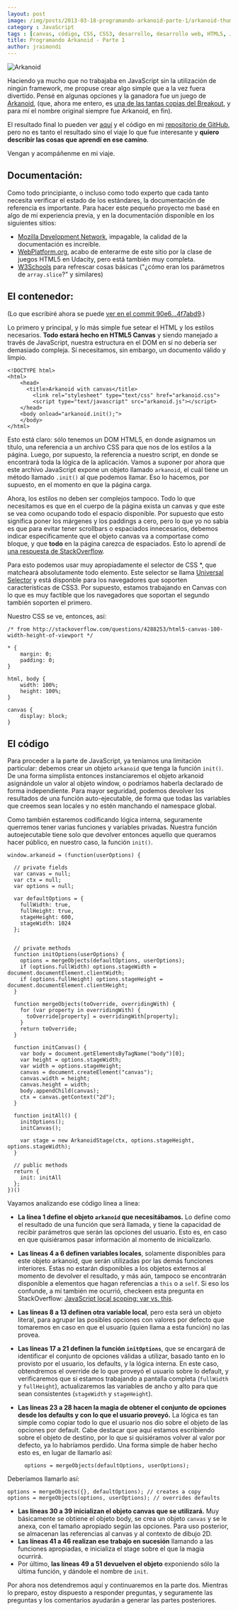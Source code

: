 ```yaml
---
layout: post
image: /img/posts/2013-03-18-programando-arkanoid-parte-1/arkanoid-thumb.jpg
category : JavaScript
tags : [canvas, código, CSS, CSS3, desarrollo, desarrollo web, HTML5, JavaScript]
title: Programando Arkanoid - Parte 1
author: jraimondi
---
```


![Arkanoid](/img/posts/2013-03-18-programando-arkanoid-parte-1/arkanoid.jpg)

Haciendo ya mucho que no trabajaba en JavaScript sin la utilización de ningún framework, me propuse crear algo simple que a la vez fuera divertido. Pensé en algunas opciones y la ganadora fue un juego de [Arkanoid](http://en.wikipedia.org/wiki/Arkanoid), (que, ahora me entero, es [una de las tantas copias del Breakout](http://en.wikipedia.org/wiki/Breakout_clones), y para mí el nombre original siempre fue Arkanoid, en fin).

El resultado final lo pueden ver [aquí](http://randomjs.alphasmanifesto.com/arkanoid-canvas/arkanoid.html) y el código en mi [repositorio de GitHub](https://github.com/AlphaGit/random-javascript), pero no es tanto el resultado sino el viaje lo que fue interesante y **quiero describir las cosas que aprendí en ese camino**.

Vengan y acompáñenme en mi viaje.

## Documentación:

Como todo principiante, o incluso como todo experto que cada tanto necesita verificar el estado de los estándares, la documentación de referencia es importante. Para hacer este pequeño proyecto me basé en algo de mi experiencia previa, y en la documentación disponible en los siguientes sitios:

- [Mozilla Development Network](https://developer.mozilla.org/), impagable, la calidad de la documentación es increíble.
- [WebPlatform.org](http://www.webplatform.org/), acabo de enterarme de este sitio por la clase de juegos HTML5 en Udacity, pero está también muy completa.
- [W3Schools](http://www.w3schools.com/) para refrescar cosas básicas ("¿cómo eran los parámetros de `array.slice`?" y similares)

## El contenedor:

(Lo que escribiré ahora se puede [ver en el commit 90e6…4f7abd9](https://github.com/AlphaGit/random-javascript/commit/90e6540100631e1a3ae590c3bde4a21b74f7abd9).)

Lo primero y principal, y lo más simple fue setear el HTML y los estilos necesarios. **Todo estará hecho en HTML5 Canvas** y siendo manejado a través de JavaScript, nuestra estructura en el DOM en sí no debería ser demasiado compleja. Sí necesitamos, sin embargo, un documento válido y limpio.

    <!DOCTYPE html>
    <html>
        <head>
          <title>Arkanoid with canvas</title>
    		<link rel="stylesheet" type="text/css" href="arkanoid.css">
    		<script type="text/javascript" src="arkanoid.js"></script>
    	</head>
    	<body onload="arkanoid.init();">
    	</body>
    </html>

Esto está claro: sólo tenemos un DOM HTML5, en donde asignamos un título, una referencia a un archivo CSS para que nos de los estilos a la página. Luego, por supuesto, la referencia a nuestro script, en donde se encontrará toda la lógica de la aplicación. Vamos a suponer por ahora que este archivo JavaScript expone un objeto llamado `arkanoid`, el cuál tiene un método llamado `.init()` al que podemos llamar. Eso lo hacemos, por supuesto, en el momento en que la página carga.

Ahora, los estilos no deben ser complejos tampoco. Todo lo que necesitamos es que en el cuerpo de la página exista un canvas y que este se vea como ocupando todo el espacio disponible. Por supuesto que esto significa poner los márgenes y los paddings a cero, pero lo que yo no sabía es que para evitar tener scrollbars o espaciados innecesarios, debemos indicar específicamente que el objeto canvas va a comportase como bloque, y que **todo** en la página carezca de espaciados. Esto lo aprendí de [una respuesta de StackOverflow](http://stackoverflow.com/questions/4288253/html5-canvas-100-width-height-of-viewport).

Para esto podemos usar muy apropiadamente el selector de CSS *, que matcheará absolutamente todo elemento. Este selector se llama [Universal Selector](http://www.w3.org/TR/selectors/#universal-selector) y está disponble para los navegadores que soporten características de CSS3. Por supuesto, estamos trabajando en Canvas con lo que es muy factible que los navegadores que soportan el segundo también soporten el primero.

Nuestro CSS se ve, entonces, así:

	/* from http://stackoverflow.com/questions/4288253/html5-canvas-100-width-height-of-viewport */
	 
	* {
	    margin: 0;
		padding: 0;
	}
	 
	html, body {
		width: 100%;
		height: 100%;
	}
	 
	canvas {
		display: block;
	}

## El código

Para proceder a la parte de JavaScript, ya teníamos una limitación particular: debemos crear un objeto `arkanoid` que tenga la función `init()`. De una forma simplista entonces instanciaremos el objeto arkanoid asignándole un valor al objeto window, o podríamos haberla declarado de forma independiente. Para mayor seguridad, podemos devolver los resultados de una función auto-ejecutable, de forma que todas las variables que creemos sean locales y no estén manchando el namespace global.

Como también estaremos codificando lógica interna, seguramente querremos tener varias funciones y variables privadas. Nuestra función autoejecutable tiene solo que devolver entonces aquello que queramos hacer público, en nuestro caso, la función `init()`.

	window.arkanoid = (function(userOptions) {
	 
	  // private fields
	  var canvas = null;
	  var ctx = null;
	  var options = null;
	 
	  var defaultOptions = {
	    fullWidth: true,
	    fullHeight: true,
	    stageHeight: 600,
	    stageWidth: 1024
	  };
	 
	 
	  // private methods
	  function initOptions(userOptions) {
	    options = mergeObjects(defaultOptions, userOptions);
	    if (options.fullWidth) options.stageWidth = document.documentElement.clientWidth;
	    if (options.fullHeight) options.stageHeight = document.documentElement.clientHeight;
	  }
	 
	  function mergeObjects(toOverride, overridingWith) {
	    for (var property in overridingWith) {
	      toOverride[property] = overridingWith[property];
	    }
	    return toOverride;
	  }
	 
	  function initCanvas() {
	    var body = document.getElementsByTagName("body")[0];
	    var height = options.stageWidth;
	    var width = options.stageHeight;
	    canvas = document.createElement("canvas");
	    canvas.width = height;
	    canvas.height = width;
	    body.appendChild(canvas);
	    ctx = canvas.getContext("2d");
	  }
	 
	  function initAll() {
	    initOptions();
	    initCanvas();
	 
	    var stage = new ArkanoidStage(ctx, options.stageHeight, options.stageWidth);
	  }
	 
	  // public methods
	  return {
	    init: initAll
	  };
	})()

Vayamos analizando ese código línea a línea:

- **La línea 1 define el objeto `arkanoid` que necesitábamos.** Lo define como el resultado de una función que será llamada, y tiene la capacidad de recibir parámetros que serán las opciones del usuario. Esto es, en caso en que quisiéramos pasar información al momento de inicializarlo.
- **Las líneas 4 a 6 definen variables locales**, solamente disponibles para este objeto arkanoid, que serán utilizadas por las demás funciones interiores. Estas no estarán disponibles a los objetos externos al momento de devolver el resultado, y más aún, tampoco se encontrarán disponible a elementos que hagan referencias a `this` o a `self`. Si eso los confunde, a mí también me ocurrió, checkeen esta pregunta en StackOverflow: [JavaScript local scoping: var vs. this](http://stackoverflow.com/q/15046910/147507).
- **Las líneas 8 a 13 definen otra variable local**, pero esta será un objeto literal, para agrupar las posibles opciones con valores por defecto que tomaremos en caso en que el usuario (quien llama a esta función) no las provea.
- **Las líneas 17 a 21 definen la función `initOptions`**, que se encargará de identificar el conjunto de opciones válidas a utilizar, basado tanto en lo provisto por el usuario, los defaults, y la lógica interna. En este caso, obtendremos el override de lo que proveyó el usuario sobre lo default, y verificaremos que si estamos trabajando a pantalla completa (`fullWidth` y `fullHeight`), actualizaremos las variables de ancho y alto para que sean consistentes (`stageWidth` y `stageHeight`).
- **Las líneas 23 a 28 hacen la magia de obtener el conjunto de opciones desde los defaults y con lo que el usuario proveyó.** La lógica es tan simple como copiar todo lo que el usuario nos dio sobre el objeto de las opciones por default. Cabe destacar que aquí estamos escribiendo sobre el objeto de destino, por lo que si quisiéramos volver al valor por defecto, ya lo habríamos perdido. Una forma simple de haber hecho esto es, en lugar de llamarlo así:

	    options = mergeObjects(defaultOptions, userOptions);

Deberíamos llamarlo así:

    options = mergeObjects({}, defaultOptions); // creates a copy
    options = mergeObjects(options, userOptions); // overrides defaults

- **Las líneas 30 a 39 inicializan el objeto canvas que se utilizará.** Muy básicamente se obtiene el objeto body, se crea un objeto `canvas` y se le anexa, con el tamaño apropiado según las opciones. Para uso posterior, se almacenan las referencias al canvas y al contexto de dibujo 2D.
- **Las líneas 41 a 46 realizan ese trabajo en sucesión** llamando a las funciones apropiadas, e inicializa el stage sobre el que la magia ocurrirá.
- Por último, **las líneas 49 a 51 devuelven el objeto** exponiendo sólo la última función, y dándole el nombre de `init`.

Por ahora nos detendremos aquí y continuaremos en la parte dos. Mientras lo preparo, estoy dispuesto a responder preguntas, y seguramente las preguntas y los comentarios ayudarán a generar las partes posteriores.
